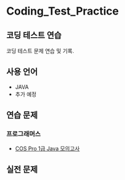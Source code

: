 # Coding_Test_Practice
## 코딩 테스트 연습
 코딩 테스트 문제 연습 및 기록.
## 사용 언어
* JAVA
* 추가 예정
## 연습 문제
### 프로그래머스
* [COS Pro 1급 Java 모의고사]()
## 실전 문제
